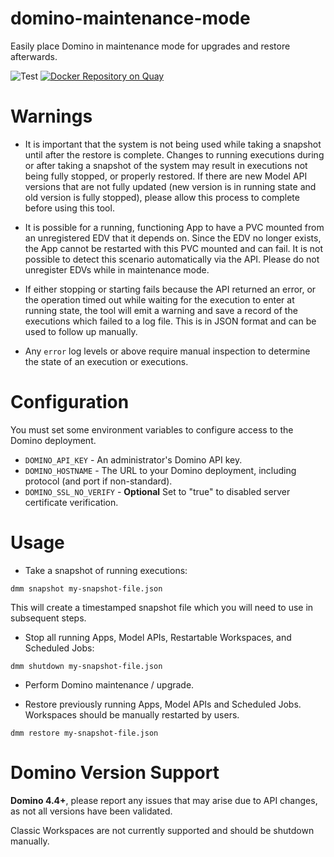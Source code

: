 # domino-maintenance-mode
Easily place Domino in maintenance mode for upgrades and restore afterwards.

![Test](https://github.com/dominodatalab/domino-maintenance-mode/actions/workflows/test.yaml/badge.svg)
[![Docker Repository on Quay](https://quay.io/repository/domino/dmm/status "Docker Repository on Quay")](https://quay.io/repository/domino/dmm)

# Warnings

* It is important that the system is not being used while taking a snapshot until after the restore is complete. Changes to running executions during or after taking a snapshot of the system may result in executions not being fully stopped, or properly restored. If there are new Model API versions that are not fully updated (new version is in running state and old version is fully stopped), please allow this process to complete before using this tool.

* It is possible for a running, functioning App to have a PVC mounted from an unregistered EDV that it depends on. Since the EDV no longer exists, the App cannot be restarted with this PVC mounted and can fail. It is not possible to detect this scenario automatically via the API. Please do not unregister EDVs while in maintenance mode.

* If either stopping or starting fails because the API returned an error, or the operation timed out while waiting for the execution to enter at running state, the tool will emit a warning and save a record of the executions which failed to a log file. This is in JSON format and can be used to follow up manually.

* Any `error` log levels or above require manual inspection to determine the state of an execution or executions.

# Configuration

You must set some environment variables to configure access to the Domino deployment.

* `DOMINO_API_KEY` - An administrator's Domino API key.
* `DOMINO_HOSTNAME` - The URL to your Domino deployment, including protocol (and port if non-standard).
* `DOMINO_SSL_NO_VERIFY` - **Optional** Set to "true" to disabled server certificate verification.

# Usage

* Take a snapshot of running executions:

```
dmm snapshot my-snapshot-file.json
```

This will create a timestamped snapshot file which you will need to use in subsequent steps.

* Stop all running Apps, Model APIs, Restartable Workspaces, and Scheduled Jobs:

```
dmm shutdown my-snapshot-file.json
```

<!-- * [OPTIONAL] You may wait for Jobs and Image Builds to complete themselves. If you would like to manually shut them down:

**Depending on the fault-tolerance of the user code, data may be lost with this operation.**

```
dmm stop-jobs 
```

This will stop Jobs and sync file system changes. You can discard changes by providing the `--discard` argument. 

```
dmm stop-builds
```

This will stop Image Builds. These can be manually retried after the system is upgraded from the Environments UI.  -->

* Perform Domino maintenance / upgrade.

* Restore previously running Apps, Model APIs and Scheduled Jobs. Workspaces should be manually restarted by users. 

```
dmm restore my-snapshot-file.json
```

# Domino Version Support

**Domino 4.4+**, please report any issues that may arise due to API changes, as not all versions have been validated.

Classic Workspaces are not currently supported and should be shutdown manually. 
